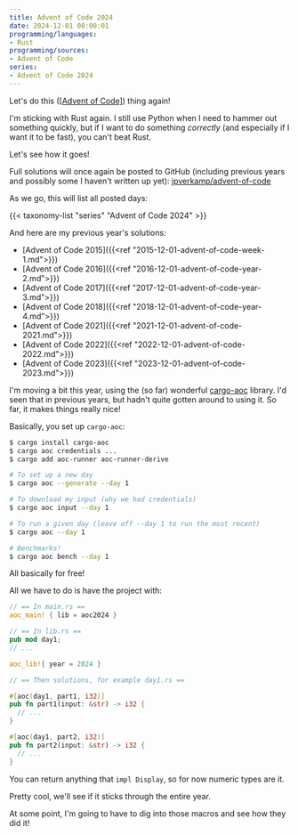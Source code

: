 ```yaml
---
title: Advent of Code 2024
date: 2024-12-01 00:00:01
programming/languages:
- Rust
programming/sources:
- Advent of Code
series:
- Advent of Code 2024
---
```

Let's do this ([[Advent of Code]]()) thing again!

I'm sticking with Rust again. I still use Python when I need to hammer out something quickly, but if I want to do something *correctly* (and especially if I want it to be fast), you can't beat Rust. 

Let's see how it goes!

Full solutions will once again be posted to GitHub (including previous years and possibly some I haven't written up yet): <a href="https://github.com/jpverkamp/advent-of-code">jpverkamp/advent-of-code</a>

<!--more-->

As we go, this will list all posted days:

{{< taxonomy-list "series" "Advent of Code 2024" >}}

And here are my previous year's solutions:

- [Advent of Code 2015]({{<ref "2015-12-01-advent-of-code-week-1.md">}})
- [Advent of Code 2016]({{<ref "2016-12-01-advent-of-code-year-2.md">}})
- [Advent of Code 2017]({{<ref "2017-12-01-advent-of-code-year-3.md">}})
- [Advent of Code 2018]({{<ref "2018-12-01-advent-of-code-year-4.md">}})
- [Advent of Code 2021]({{<ref "2021-12-01-advent-of-code-2021.md">}})
- [Advent of Code 2022]({{<ref "2022-12-01-advent-of-code-2022.md">}})
- [Advent of Code 2023]({{<ref "2023-12-01-advent-of-code-2023.md">}})

I'm moving a bit this year, using the (so far) wonderful [cargo-aoc](https://github.com/gobanos/cargo-aoc) library. I'd seen that in previous years, but hadn't quite gotten around to using it. So far, it makes things really nice!

Basically, you set up `cargo-aoc`:

```bash
$ cargo install cargo-aoc
$ cargo aoc credentials ...
$ cargo add aoc-runner aoc-runner-derive

# To set up a new day
$ cargo aoc --generate --day 1

# To download my input (why we had credentials)
$ cargo aoc input --day 1

# To run a given day (leave off --day 1 to run the most recent)
$ cargo aoc --day 1

# Benchmarks!
$ cargo aoc bench --day 1
```

All basically for free!

All we have to do is have the project with:

```rust
// == In main.rs ==
aoc_main! { lib = aoc2024 }

// == In lib.rs ==
pub mod day1;
// ...

aoc_lib!{ year = 2024 }

// == Then solutions, for example day1.rs ==

#[aoc(day1, part1, i32)]
pub fn part1(input: &str) -> i32 {
  // ...
}

#[aoc(day1, part2, i32)]
pub fn part2(input: &str) -> i32 {
  // ...
}
```

You can return anything that `impl Display`, so for now numeric types are it. 

Pretty cool, we'll see if it sticks through the entire year. 

At some point, I'm going to have to dig into those macros and see how they did it!

